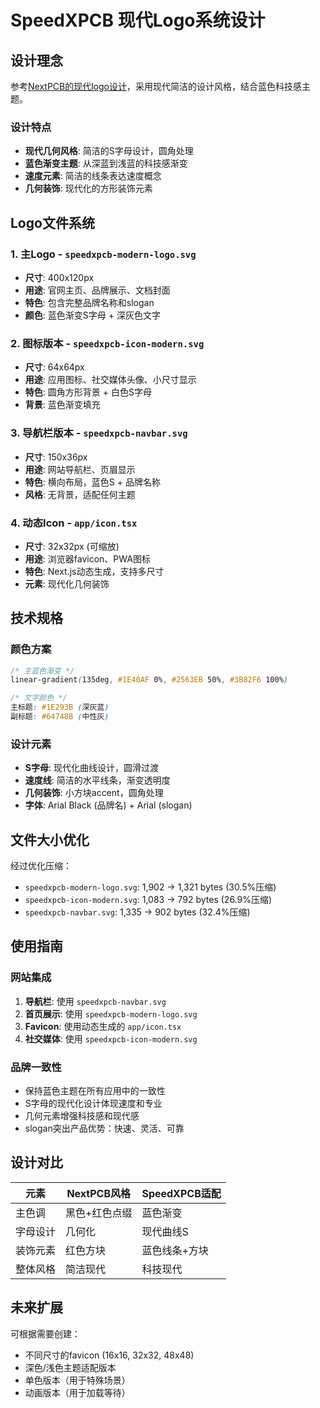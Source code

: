 # SpeedXPCB 现代Logo系统设计

## 设计理念

参考[NextPCB的现代logo设计](https://static.nextpcb.com/images/newNavIcon/logo2025.svg)，采用现代简洁的设计风格，结合蓝色科技感主题。

### 设计特点
- **现代几何风格**: 简洁的S字母设计，圆角处理
- **蓝色渐变主题**: 从深蓝到浅蓝的科技感渐变
- **速度元素**: 简洁的线条表达速度概念
- **几何装饰**: 现代化的方形装饰元素

## Logo文件系统

### 1. 主Logo - `speedxpcb-modern-logo.svg`
- **尺寸**: 400x120px
- **用途**: 官网主页、品牌展示、文档封面
- **特色**: 包含完整品牌名称和slogan
- **颜色**: 蓝色渐变S字母 + 深灰色文字

### 2. 图标版本 - `speedxpcb-icon-modern.svg`
- **尺寸**: 64x64px
- **用途**: 应用图标、社交媒体头像、小尺寸显示
- **特色**: 圆角方形背景 + 白色S字母
- **背景**: 蓝色渐变填充

### 3. 导航栏版本 - `speedxpcb-navbar.svg`
- **尺寸**: 150x36px
- **用途**: 网站导航栏、页眉显示
- **特色**: 横向布局，蓝色S + 品牌名称
- **风格**: 无背景，适配任何主题

### 4. 动态Icon - `app/icon.tsx`
- **尺寸**: 32x32px (可缩放)
- **用途**: 浏览器favicon、PWA图标
- **特色**: Next.js动态生成，支持多尺寸
- **元素**: 现代化几何装饰

## 技术规格

### 颜色方案
```css
/* 主蓝色渐变 */
linear-gradient(135deg, #1E40AF 0%, #2563EB 50%, #3B82F6 100%)

/* 文字颜色 */
主标题: #1E293B (深灰蓝)
副标题: #64748B (中性灰)
```

### 设计元素
- **S字母**: 现代化曲线设计，圆滑过渡
- **速度线**: 简洁的水平线条，渐变透明度
- **几何装饰**: 小方块accent，圆角处理
- **字体**: Arial Black (品牌名) + Arial (slogan)

## 文件大小优化

经过优化压缩：
- `speedxpcb-modern-logo.svg`: 1,902 → 1,321 bytes (30.5%压缩)
- `speedxpcb-icon-modern.svg`: 1,083 → 792 bytes (26.9%压缩)
- `speedxpcb-navbar.svg`: 1,335 → 902 bytes (32.4%压缩)

## 使用指南

### 网站集成
1. **导航栏**: 使用 `speedxpcb-navbar.svg`
2. **首页展示**: 使用 `speedxpcb-modern-logo.svg`
3. **Favicon**: 使用动态生成的 `app/icon.tsx`
4. **社交媒体**: 使用 `speedxpcb-icon-modern.svg`

### 品牌一致性
- 保持蓝色主题在所有应用中的一致性
- S字母的现代化设计体现速度和专业
- 几何元素增强科技感和现代感
- slogan突出产品优势：快速、灵活、可靠

## 设计对比

| 元素 | NextPCB风格 | SpeedXPCB适配 |
|------|-------------|---------------|
| 主色调 | 黑色+红色点缀 | 蓝色渐变 |
| 字母设计 | 几何化 | 现代曲线S |
| 装饰元素 | 红色方块 | 蓝色线条+方块 |
| 整体风格 | 简洁现代 | 科技现代 |

## 未来扩展

可根据需要创建：
- 不同尺寸的favicon (16x16, 32x32, 48x48)
- 深色/浅色主题适配版本
- 单色版本（用于特殊场景）
- 动画版本（用于加载等待） 